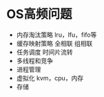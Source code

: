 # OS高频问题

- 内存淘汰策略
  lru，lfu，fifo等
- 缓存映射策略 
  全相联 组相联
- 任务调度
  时间片流转
- 多线程和竞争
- 进程管理
- 虚拟化
kvm，cpu，内存
- 存储
  